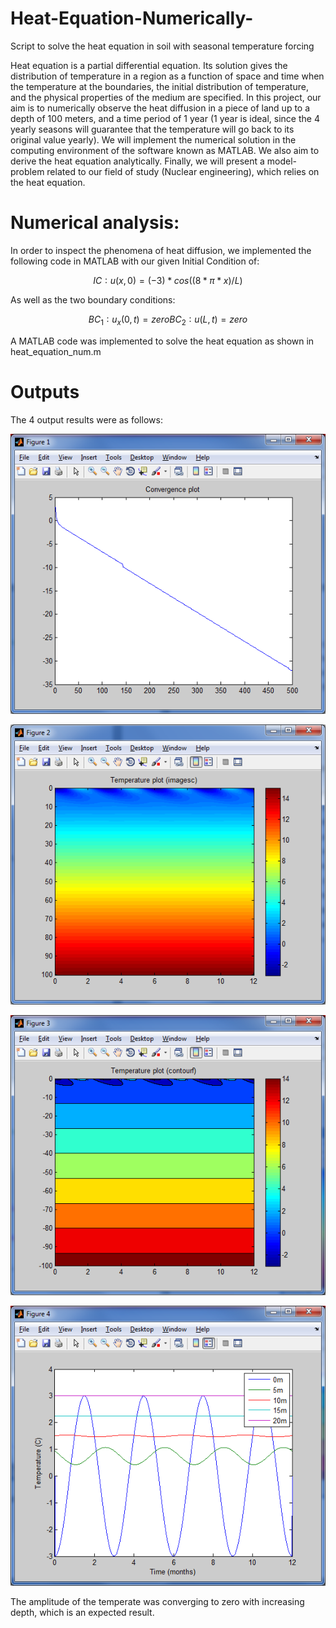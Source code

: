 # Heat-Equation-Numerically-
Script to solve the heat equation in soil with seasonal temperature forcing

Heat equation is a partial differential equation. Its solution gives the distribution of temperature in a region as a function of space and time when the temperature at the boundaries, the initial distribution of temperature, and the physical properties of the medium are specified. In this project, our aim is to numerically observe the heat diffusion in a piece of land up to a depth of 100 meters, and a time period of 1 year (1 year is ideal, since the 4 yearly seasons will guarantee that the temperature will go back to its original value yearly). We will implement the numerical solution in the computing environment of the software known as MATLAB. We also aim to derive the heat equation analytically. Finally, we will present a model-problem related to our field of study (Nuclear engineering), which relies on the heat equation.

# Numerical analysis:
In order to inspect the phenomena of heat diffusion, we implemented the following code in MATLAB with our given Initial Condition of:

```math
IC∶ u(x,0)= (-3)*cos⁡((8*π*x)/L)
```
As well as the two boundary conditions:
```math
BC_1 ∶ u_x (0,t)=zero
BC_2 ∶u(L,t)=zero
```
A MATLAB code was implemented to solve the heat equation as shown in heat_equation_num.m

# Outputs

The 4 output results were as follows:

<p align="center"> 
<img src="Images/1.png">
</p>

<p align="center"> 
<img src="Images/2.png">
</p>

<p align="center"> 
<img src="Images/3.png">
</p>

<p align="center"> 
<img src="Images/4.png">
</p>

The  amplitude of the temperate was converging to zero with increasing depth, which is an expected result.
